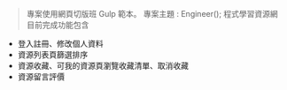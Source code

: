 
> 專案使用網頁切版班 Gulp 範本。
> 專案主題 : Engineer(); 程式學習資源網
> 目前完成功能包含
- 登入註冊、修改個人資料
- 資源列表頁篩選排序
- 資源收藏、可我的資源頁瀏覽收藏清單、取消收藏
- 資源留言評價
